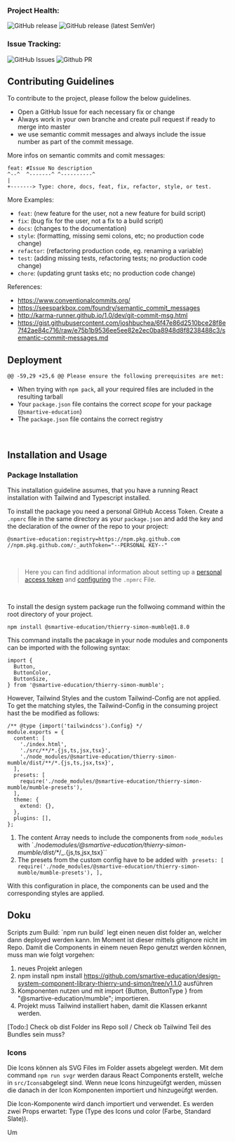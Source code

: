 ### Project Health:

![GitHub release](https://img.shields.io/github/actions/workflow/status/smartive-education/design-system-component-library-thierry-und-simon/release.yml?label=Release%20Component%20Library)
![GitHub release (latest SemVer)](https://img.shields.io/github/actions/workflow/status/smartive-education/design-system-component-library-thierry-und-simon/storybook.yml?label=Deploy%20Storybook)

### Issue Tracking:

![GitHub Issues](https://img.shields.io/github/issues/smartive-education/design-system-component-library-thierry-und-simon)
![Github PR](https://img.shields.io/github/issues-pr/smartive-education/design-system-component-library-thierry-und-simon)

## Contributing Guidelines

To contribute to the project, please follow the below guidelines.

- Open a GitHub Issue for each necessary fix or change
- Always work in your own branche and create pull request if ready to merge into master
- we use semantic commit messages and always include the issue number as part of the commit message.

More infos on semantic commits and comit messages:

```
feat: #Issue No description
^--^  ^-------^ ^----------^
|
+-------> Type: chore, docs, feat, fix, refactor, style, or test.
```

More Examples:

- `feat`: (new feature for the user, not a new feature for build script)
- `fix`: (bug fix for the user, not a fix to a build script)
- `docs`: (changes to the documentation)
- `style`: (formatting, missing semi colons, etc; no production code change)
- `refactor`: (refactoring production code, eg. renaming a variable)
- `test`: (adding missing tests, refactoring tests; no production code change)
- `chore`: (updating grunt tasks etc; no production code change)

References:

- https://www.conventionalcommits.org/
- https://seesparkbox.com/foundry/semantic_commit_messages
- http://karma-runner.github.io/1.0/dev/git-commit-msg.html
- https://gist.githubusercontent.com/joshbuchea/6f47e86d2510bce28f8e7f42ae84c716/raw/e75b1b9536ee5ee82e2ec0ba8948d8f8238488c3/semantic-commit-messages.md

## Deployment

    @@ -59,29 +25,6 @@ Please ensure the following prerequisites are met:

- When trying with `npm pack`, all your required files are included in the resulting tarball
- Your `package.json` file contains the correct _scope_ for your package (`@smartive-education`)
- The `package.json` file contains the correct registry

</br>

## Installation and Usage

### Package Installation

This installation guideline assumes, that you have a running React installation with Tailwind and Typescript installed.

To install the package you need a personal GitHub Access Token. Create a `.npmrc` file in the same directory as your `package.json` and add the key and the declaration of the owner of the repo to your project:

```
@smartive-education:registry=https://npm.pkg.github.com
//npm.pkg.github.com/:_authToken="--PERSONAL KEY--"
```

</br>

> Here you can find additional information about setting up a [personal access token](https://docs.github.com/en/packages/working-with-a-github-packages-registry/working-with-the-npm-registry) and [configuring](https://docs.github.com/en/packages/working-with-a-github-packages-registry/working-with-the-npm-registry) the `.npmrc` File.

</br>

To install the design system package run the follwoing command within the root directory of your project.

```
npm install @smartive-education/thierry-simon-mumble@1.8.0
```

This command installs the pacakage in your node modules and components can be imported with the following syntax:

```
import {
  Button,
  ButtonColor,
  ButtonSize,
} from '@smartive-education/thierry-simon-mumble';
```

However, Tailwind Styles and the custom Tailwind-Config are not applied. To get the matching styles, the Tailwind-Config in the consuming project hast the be modified as follows:

```
/** @type {import('tailwindcss').Config} */
module.exports = {
  content: [
    './index.html',
    './src/**/*.{js,ts,jsx,tsx}',
    './node_modules/@smartive-education/thierry-simon-mumble/dist/**/*.{js,ts,jsx,tsx}',
  ],
  presets: [
    require('./node_modules/@smartive-education/thierry-simon-mumble/mumble-presets'),
  ],
  theme: {
    extend: {},
  },
  plugins: [],
};

```

1. The content Array needs to include the components from `node_modules` with `./node*modules/@smartive-education/thierry-simon-mumble/dist/\**/\_.{js,ts,jsx,tsx}``
2. The presets from the custom config have to be added with ` presets: [ require('./node_modules/@smartive-education/thierry-simon-mumble/mumble-presets'), ],`

With this configuration in place, the components can be used and the corresponding styles are applied.

## Doku

Scripts zum Build:
´npm run build´ legt einen neuen dist folder an, welcher dann deployed werden kann. Im Moment ist dieser mittels gitignore nicht im Repo. Damit die Components in einem neuen Repo genutzt werden können, muss man wie folgt vorgehen:

1. neues Projekt anlegen
2. npm install npm install https://github.com/smartive-education/design-system-component-library-thierry-und-simon/tree/v1.1.0 ausführen
3. Komponenten nutzen und mit import {Button, ButtonType } from "@smartive-education/mumble"; importieren.
4. Projekt muss Tailwind installiert haben, damit die Klassen erkannt werden.

[Todo:] Check ob dist Folder ins Repo soll / Check ob Tailwind Teil des Bundles sein muss?

### Icons

Die Icons können als SVG Files im Folder assets abgelegt werden. Mit dem command `npm run svgr` werden daraus React Components erstellt, welche in `src/Icons`abgelegt sind. Wenn neue Icons hinzugeüfgt werden, müssen die danach in der Icon Komponenten importiert und hinzugeüfgt werden.

Die Icon-Komponente wird danch importiert und verwendet. Es werden zwei Props erwartet: Type (Type des Icons und color (Farbe, Standard Slate)).

Um
